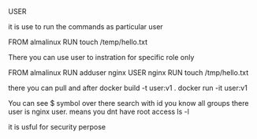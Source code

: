 USER 

it is use to run the commands as particular user 

FROM almalinux
RUN touch /temp/hello.txt



There you can use user to instration for specific role only 

FROM almalinux
RUN adduser nginx
USER nginx 
RUN touch /tmp/hello.txt 

there you can pull and after 
docker build -t user:v1 .
docker run -it user:v1

You can see  $ symbol over there search with id you know all groups 
there user is nginx user. means you dnt have root access 
ls -l 


it is usful for security perpose 